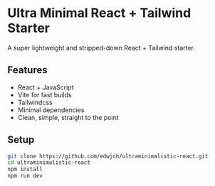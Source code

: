 # Ultra Minimal React + Tailwind Starter

A super lightweight and stripped-down React + Tailwind starter.

## Features

-   React + JavaScript
-   Vite for fast builds
-   Tailwindcss
-   Minimal dependencies
-   Clean, simple, straight to the point

## Setup

```bash
git clone https://github.com/edwjoh/ultraminimalistic-react.git
cd ultraminimalistic-react
npm install
npm run dev
```
